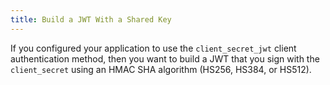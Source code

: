 ```yaml
---
title: Build a JWT With a Shared Key
---
```

If you configured your application to use the `client_secret_jwt` client authentication method, then you want to build a JWT that you sign with the `client_secret` using an HMAC SHA algorithm (HS256, HS384, or HS512).

<StackSnippet snippet="createclientsecretjwt"/>

<NextSectionLink/>

